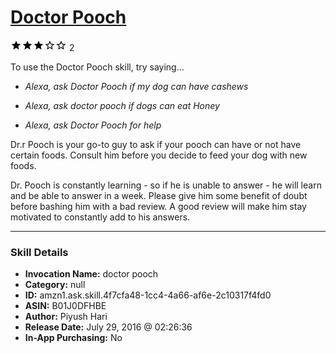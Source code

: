 # [Doctor Pooch](http://alexa.amazon.com/#skills/amzn1.ask.skill.4f7cfa48-1cc4-4a66-af6e-2c10317f4fd0)
![3 stars](../../images/ic_star_black_18dp_1x.png)![3 stars](../../images/ic_star_black_18dp_1x.png)![3 stars](../../images/ic_star_black_18dp_1x.png)![3 stars](../../images/ic_star_border_black_18dp_1x.png)![3 stars](../../images/ic_star_border_black_18dp_1x.png) 2

To use the Doctor Pooch skill, try saying...

* *Alexa, ask Doctor Pooch if my dog can have cashews*

* *Alexa, ask doctor pooch if dogs can eat Honey*

* *Alexa,  ask Doctor Pooch for help*

Dr.r Pooch is your go-to guy to ask if your pooch can have or not have certain foods. Consult him before you decide to feed your dog with new foods.

Dr. Pooch is constantly learning - so if he is unable to answer - he will learn and be able to answer in a week. Please give him some benefit of doubt before bashing him with a bad review. A good review will make him stay motivated to constantly add to his answers.

***

### Skill Details

* **Invocation Name:** doctor pooch
* **Category:** null
* **ID:** amzn1.ask.skill.4f7cfa48-1cc4-4a66-af6e-2c10317f4fd0
* **ASIN:** B01J0DFHBE
* **Author:** Piyush Hari
* **Release Date:** July 29, 2016 @ 02:26:36
* **In-App Purchasing:** No
